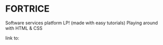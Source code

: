 # FORTRICE

 Software services platform LP! (made with easy tutorials)
 Playing around with HTML & CSS
 
 link to: 
